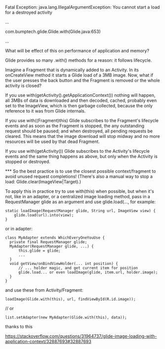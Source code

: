 Fatal Exception: java.lang.IllegalArgumentException: You cannot start a load for a destroyed activity

...

com.bumptech.glide.Glide.with(Glide.java:653)

...

What will be effect of this on performance of application and memory?

Glide provides so many .with() methods for a reason: it follows lifecycle.

Imagine a Fragment that is dynamically added to an Activity. In its onCreateView method it starts a Glide load of a 3MB image. Now, what if the user presses the back button and the Fragment is removed or the whole activity is closed?

If you use with(getActivity().getApplicationContext()) nothing will happen, all 3MBs of data is downloaded and then decoded, cached, probably even set to the ImageView, which is then garbage collected, because the only reference to it was from Glide internals.

If you use with((Fragment)this) Glide subscribes to the Fragment's lifecycle events and as soon as the Fragment is stopped, the any outstanding request should be paused; and when destroyed, all pending requests be cleared. This means that the image download will stop midway and no more resources will be used by that dead Fragment.

If you use with(getActivity()) Glide subscribes to the Activity's lifecycle events and the same thing happens as above, but only when the Activity is stopped or destroyed.

*** So the best practice is to use the closest possible context/fragment to avoid unused request completions! (There's also a manual way to stop a load: Glide.clear(ImageView|Target).)

To apply this in practice try to use with(this) when possible, but when it's not, like in an adapter, or a centralized image loading method, pass in a RequestManager glide as an argument and use glide.load(..., for example:

	static loadImage(RequestManager glide, String url, ImageView view) {
		glide.load(url).into(view);
	}
  
or in adapter:

	class MyAdapter extends WhichEveryOneYouUse {
	  private final RequestManager glide;
	  MyAdapter(RequestManager glide, ...) {
		  this.glide = glide;
		  ...
	  }
	  void getView/onBindViewHolder(... int position) {
		  // ... holder magic, and get current item for position
		  glide.load... or even loadImage(glide, item.url, holder.image);
	  }
	}
  
and use these from Activity/Fragment:

	loadImage(Glide.with(this), url, findViewById(R.id.image));

// or

	list.setAdapter(new MyAdapter(Glide.with(this), data));


thanks to this

https://stackoverflow.com/questions/31964737/glide-image-loading-with-application-context/32887693#32887693
